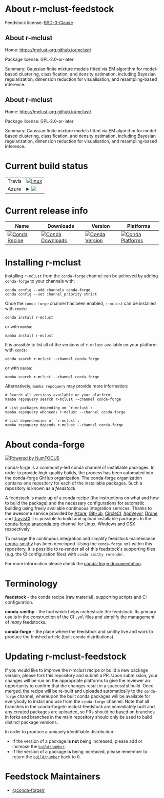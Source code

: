 About r-mclust-feedstock
========================

Feedstock license: [BSD-3-Clause](https://github.com/conda-forge/r-mclust-feedstock/blob/main/LICENSE.txt)


About r-mclust
--------------

Home: https://mclust-org.github.io/mclust/

Package license: GPL-2.0-or-later

Summary: Gaussian finite mixture models fitted via EM algorithm for model-based clustering, classification, and density estimation, including Bayesian regularization, dimension reduction for visualisation, and resampling-based inference.

About r-mclust
--------------

Home: https://mclust-org.github.io/mclust/

Package license: GPL-2.0-or-later

Summary: Gaussian finite mixture models fitted via EM algorithm for model-based clustering, classification, and density estimation, including Bayesian regularization, dimension reduction for visualisation, and resampling-based inference.

Current build status
====================


<table><tr>
    <td>Travis</td>
    <td>
      <a href="https://app.travis-ci.com/conda-forge/r-mclust-feedstock">
        <img alt="linux" src="https://img.shields.io/travis/com/conda-forge/r-mclust-feedstock/main.svg?label=Linux">
      </a>
    </td>
  </tr>
    
  <tr>
    <td>Azure</td>
    <td>
      <details>
        <summary>
          <a href="https://dev.azure.com/conda-forge/feedstock-builds/_build/latest?definitionId=1343&branchName=main">
            <img src="https://dev.azure.com/conda-forge/feedstock-builds/_apis/build/status/r-mclust-feedstock?branchName=main">
          </a>
        </summary>
        <table>
          <thead><tr><th>Variant</th><th>Status</th></tr></thead>
          <tbody><tr>
              <td>linux_64_r_base4.2</td>
              <td>
                <a href="https://dev.azure.com/conda-forge/feedstock-builds/_build/latest?definitionId=1343&branchName=main">
                  <img src="https://dev.azure.com/conda-forge/feedstock-builds/_apis/build/status/r-mclust-feedstock?branchName=main&jobName=linux&configuration=linux%20linux_64_r_base4.2" alt="variant">
                </a>
              </td>
            </tr><tr>
              <td>linux_64_r_base4.3</td>
              <td>
                <a href="https://dev.azure.com/conda-forge/feedstock-builds/_build/latest?definitionId=1343&branchName=main">
                  <img src="https://dev.azure.com/conda-forge/feedstock-builds/_apis/build/status/r-mclust-feedstock?branchName=main&jobName=linux&configuration=linux%20linux_64_r_base4.3" alt="variant">
                </a>
              </td>
            </tr><tr>
              <td>linux_aarch64_r_base4.2</td>
              <td>
                <a href="https://dev.azure.com/conda-forge/feedstock-builds/_build/latest?definitionId=1343&branchName=main">
                  <img src="https://dev.azure.com/conda-forge/feedstock-builds/_apis/build/status/r-mclust-feedstock?branchName=main&jobName=linux&configuration=linux%20linux_aarch64_r_base4.2" alt="variant">
                </a>
              </td>
            </tr><tr>
              <td>linux_aarch64_r_base4.3</td>
              <td>
                <a href="https://dev.azure.com/conda-forge/feedstock-builds/_build/latest?definitionId=1343&branchName=main">
                  <img src="https://dev.azure.com/conda-forge/feedstock-builds/_apis/build/status/r-mclust-feedstock?branchName=main&jobName=linux&configuration=linux%20linux_aarch64_r_base4.3" alt="variant">
                </a>
              </td>
            </tr><tr>
              <td>linux_ppc64le_r_base4.2</td>
              <td>
                <a href="https://dev.azure.com/conda-forge/feedstock-builds/_build/latest?definitionId=1343&branchName=main">
                  <img src="https://dev.azure.com/conda-forge/feedstock-builds/_apis/build/status/r-mclust-feedstock?branchName=main&jobName=linux&configuration=linux%20linux_ppc64le_r_base4.2" alt="variant">
                </a>
              </td>
            </tr><tr>
              <td>linux_ppc64le_r_base4.3</td>
              <td>
                <a href="https://dev.azure.com/conda-forge/feedstock-builds/_build/latest?definitionId=1343&branchName=main">
                  <img src="https://dev.azure.com/conda-forge/feedstock-builds/_apis/build/status/r-mclust-feedstock?branchName=main&jobName=linux&configuration=linux%20linux_ppc64le_r_base4.3" alt="variant">
                </a>
              </td>
            </tr><tr>
              <td>osx_64_r_base4.2</td>
              <td>
                <a href="https://dev.azure.com/conda-forge/feedstock-builds/_build/latest?definitionId=1343&branchName=main">
                  <img src="https://dev.azure.com/conda-forge/feedstock-builds/_apis/build/status/r-mclust-feedstock?branchName=main&jobName=osx&configuration=osx%20osx_64_r_base4.2" alt="variant">
                </a>
              </td>
            </tr><tr>
              <td>osx_64_r_base4.3</td>
              <td>
                <a href="https://dev.azure.com/conda-forge/feedstock-builds/_build/latest?definitionId=1343&branchName=main">
                  <img src="https://dev.azure.com/conda-forge/feedstock-builds/_apis/build/status/r-mclust-feedstock?branchName=main&jobName=osx&configuration=osx%20osx_64_r_base4.3" alt="variant">
                </a>
              </td>
            </tr><tr>
              <td>osx_arm64_r_base4.2</td>
              <td>
                <a href="https://dev.azure.com/conda-forge/feedstock-builds/_build/latest?definitionId=1343&branchName=main">
                  <img src="https://dev.azure.com/conda-forge/feedstock-builds/_apis/build/status/r-mclust-feedstock?branchName=main&jobName=osx&configuration=osx%20osx_arm64_r_base4.2" alt="variant">
                </a>
              </td>
            </tr><tr>
              <td>osx_arm64_r_base4.3</td>
              <td>
                <a href="https://dev.azure.com/conda-forge/feedstock-builds/_build/latest?definitionId=1343&branchName=main">
                  <img src="https://dev.azure.com/conda-forge/feedstock-builds/_apis/build/status/r-mclust-feedstock?branchName=main&jobName=osx&configuration=osx%20osx_arm64_r_base4.3" alt="variant">
                </a>
              </td>
            </tr><tr>
              <td>win_64</td>
              <td>
                <a href="https://dev.azure.com/conda-forge/feedstock-builds/_build/latest?definitionId=1343&branchName=main">
                  <img src="https://dev.azure.com/conda-forge/feedstock-builds/_apis/build/status/r-mclust-feedstock?branchName=main&jobName=win&configuration=win%20win_64_" alt="variant">
                </a>
              </td>
            </tr>
          </tbody>
        </table>
      </details>
    </td>
  </tr>
</table>

Current release info
====================

| Name | Downloads | Version | Platforms |
| --- | --- | --- | --- |
| [![Conda Recipe](https://img.shields.io/badge/recipe-r--mclust-green.svg)](https://anaconda.org/conda-forge/r-mclust) | [![Conda Downloads](https://img.shields.io/conda/dn/conda-forge/r-mclust.svg)](https://anaconda.org/conda-forge/r-mclust) | [![Conda Version](https://img.shields.io/conda/vn/conda-forge/r-mclust.svg)](https://anaconda.org/conda-forge/r-mclust) | [![Conda Platforms](https://img.shields.io/conda/pn/conda-forge/r-mclust.svg)](https://anaconda.org/conda-forge/r-mclust) |

Installing r-mclust
===================

Installing `r-mclust` from the `conda-forge` channel can be achieved by adding `conda-forge` to your channels with:

```
conda config --add channels conda-forge
conda config --set channel_priority strict
```

Once the `conda-forge` channel has been enabled, `r-mclust` can be installed with `conda`:

```
conda install r-mclust
```

or with `mamba`:

```
mamba install r-mclust
```

It is possible to list all of the versions of `r-mclust` available on your platform with `conda`:

```
conda search r-mclust --channel conda-forge
```

or with `mamba`:

```
mamba search r-mclust --channel conda-forge
```

Alternatively, `mamba repoquery` may provide more information:

```
# Search all versions available on your platform:
mamba repoquery search r-mclust --channel conda-forge

# List packages depending on `r-mclust`:
mamba repoquery whoneeds r-mclust --channel conda-forge

# List dependencies of `r-mclust`:
mamba repoquery depends r-mclust --channel conda-forge
```


About conda-forge
=================

[![Powered by
NumFOCUS](https://img.shields.io/badge/powered%20by-NumFOCUS-orange.svg?style=flat&colorA=E1523D&colorB=007D8A)](https://numfocus.org)

conda-forge is a community-led conda channel of installable packages.
In order to provide high-quality builds, the process has been automated into the
conda-forge GitHub organization. The conda-forge organization contains one repository
for each of the installable packages. Such a repository is known as a *feedstock*.

A feedstock is made up of a conda recipe (the instructions on what and how to build
the package) and the necessary configurations for automatic building using freely
available continuous integration services. Thanks to the awesome service provided by
[Azure](https://azure.microsoft.com/en-us/services/devops/), [GitHub](https://github.com/),
[CircleCI](https://circleci.com/), [AppVeyor](https://www.appveyor.com/),
[Drone](https://cloud.drone.io/welcome), and [TravisCI](https://travis-ci.com/)
it is possible to build and upload installable packages to the
[conda-forge](https://anaconda.org/conda-forge) [anaconda.org](https://anaconda.org/)
channel for Linux, Windows and OSX respectively.

To manage the continuous integration and simplify feedstock maintenance
[conda-smithy](https://github.com/conda-forge/conda-smithy) has been developed.
Using the ``conda-forge.yml`` within this repository, it is possible to re-render all of
this feedstock's supporting files (e.g. the CI configuration files) with ``conda smithy rerender``.

For more information please check the [conda-forge documentation](https://conda-forge.org/docs/).

Terminology
===========

**feedstock** - the conda recipe (raw material), supporting scripts and CI configuration.

**conda-smithy** - the tool which helps orchestrate the feedstock.
                   Its primary use is in the construction of the CI ``.yml`` files
                   and simplify the management of *many* feedstocks.

**conda-forge** - the place where the feedstock and smithy live and work to
                  produce the finished article (built conda distributions)


Updating r-mclust-feedstock
===========================

If you would like to improve the r-mclust recipe or build a new
package version, please fork this repository and submit a PR. Upon submission,
your changes will be run on the appropriate platforms to give the reviewer an
opportunity to confirm that the changes result in a successful build. Once
merged, the recipe will be re-built and uploaded automatically to the
`conda-forge` channel, whereupon the built conda packages will be available for
everybody to install and use from the `conda-forge` channel.
Note that all branches in the conda-forge/r-mclust-feedstock are
immediately built and any created packages are uploaded, so PRs should be based
on branches in forks and branches in the main repository should only be used to
build distinct package versions.

In order to produce a uniquely identifiable distribution:
 * If the version of a package **is not** being increased, please add or increase
   the [``build/number``](https://docs.conda.io/projects/conda-build/en/latest/resources/define-metadata.html#build-number-and-string).
 * If the version of a package **is** being increased, please remember to return
   the [``build/number``](https://docs.conda.io/projects/conda-build/en/latest/resources/define-metadata.html#build-number-and-string)
   back to 0.

Feedstock Maintainers
=====================

* [@conda-forge/r](https://github.com/conda-forge/r/)

